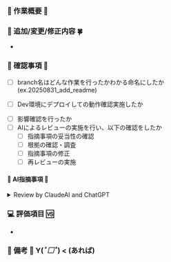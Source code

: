 ### 🌸 作業概要 🌸

<!-- 作業内容を簡単に -->

### 💫 追加/変更/修正内容 🍀

<!-- 箇条書きでいいので、あとで見返してわかる内容を -->

-

### 🎤 確認事項 🎪

- [ ] branch名はどんな作業を行ったかわかる命名にしたか(ex.20250831_add_readme)
<!-- - [ ] Pushする前にビルド行い、distを最新にしたか -->
- [ ] Dev環境にデプロイしての動作確認実施したか
<!-- - [ ] アクセシビリティチェックの実施(ave DevToolsの実施)したか -->
- [ ] 影響確認を行ったか
- [ ] AIによるレビューの実施を行い、以下の確認をしたか
  - [ ] 指摘事項の妥当性の確認
  - [ ] 根拠の確認・調査
  - [ ] 指摘事項の修正
  - [ ] 再レビューの実施

#### 🎸 AI指摘事項 🎹

<Details><Summary>Review by ClaudeAI and ChatGPT</Summary>

```ts
本PRでは指摘事項なし
```

</Details>

### 💻 評価項目 🆚

<!-- 行った動作確認を箇条書きでも -->

-

### 🎵 備考 💚 Y(_ﾟ□ﾟ_) < (あれば)
